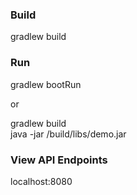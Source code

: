 
### Build
gradlew build

### Run
gradlew bootRun

or

gradlew build  
java -jar /build/libs/demo.jar

### View API Endpoints
localhost:8080